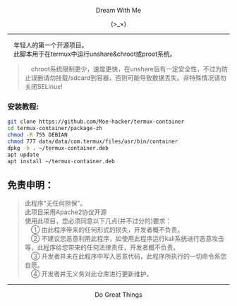 <p align="center">Dream With Me</p>        
<p align="center">(>_×)</p> 

-----------      

&emsp;年轻人的第一个开源项目。      
&emsp;此脚本用于在termux中运行unshare&chroot或proot系统。     
> &emsp;chroot系统限制更少，速度更快，在unshare后有一定安全性，不过为防止误删请勿挂载/sdcard到容器，否则可能导致数据丢失。非特殊情况请勿关闭SELinux!      

### 安装教程:             
```sh
git clone https://github.com/Moe-hacker/termux-container
cd termux-container/package-zh
chmod -R 755 DEBIAN
chmod 777 data/data/com.termux/files/usr/bin/container
dpkg -b . ~/termux-container.deb
apt update
apt install ~/termux-container.deb
```
## 免责申明：        
> 此程序"无任何担保"。          
> 此项目采用Apache2协议开源          
> 使用此项目，您必须同意以下几点(并不过分的)要求：             
> &emsp;① 由此程序带来的任何形式的损失，开发者概不负责。      
> &emsp;② 不建议您恶意利用此程序，如使用此程序运行kali系统进行恶意攻击等，此程序给您带来的任何法律责任，开发者概不负责。      
> &emsp;③ 开发者并未在此程序中写入恶意代码，此程序所执行的一切命令系您自愿。      
> &emsp;④ 开发者并无义务对此仓库进行更新维护。

-------     
<p align="center">Do Great Things</p>       
